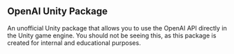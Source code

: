 ## OpenAI Unity Package
An unofficial Unity package that allows you to use the OpenAI API directly in the Unity game engine.
You should not be seeing this, as this package is created for internal and educational purposes.
